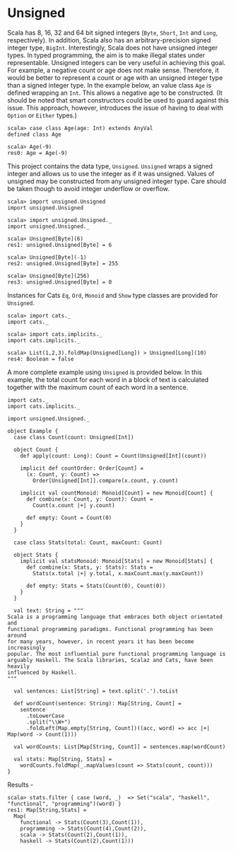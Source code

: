 # Unsigned

Scala has 8, 16, 32 and 64 bit signed integers (`Byte`, `Short`, `Int` and `Long`, respectively).
In addition, Scala also has an arbitrary-precision signed integer type, `BigInt`. Interestingly,
Scala does not have unsigned integer types. In typed programming, the aim is to make illegal
states under representable. Unsigned integers can be very useful in achieving this goal. For example,
a negative count or age does not make sense. Therefore, it would be better to represent a count or
age with an unsigned integer type than a signed integer type. In the example below, an value class
`Age` is defined wrapping an `Int`. This allows a negative age to be constructed. (It should be noted
that smart constructors could be used to guard against this issue. This approach, however, introduces
the issue of having to deal with `Option` or `Either` types.)

```
scala> case class Age(age: Int) extends AnyVal
defined class Age

scala> Age(-9)
res0: Age = Age(-9)
```

This project contains the data type, `Unsigned`. `Unsigned` wraps a signed integer and allows us
to use the integer as if it was unsigned. Values of unsigned may be constructed from any unsigned
integer type. Care should be taken though to avoid integer underflow or overflow.

```
scala> import unsigned.Unsigned
import unsigned.Unsigned

scala> import unsigned.Unsigned._
import unsigned.Unsigned._

scala> Unsigned[Byte](6)
res1: unsigned.Unsigned[Byte] = 6

scala> Unsigned[Byte](-1)
res2: unsigned.Unsigned[Byte] = 255

scala> Unsigned[Byte](256)
res3: unsigned.Unsigned[Byte] = 0
```

Instances for Cats `Eq`, `Ord`, `Monoid` and `Show` type classes are provided for `Unsigned`.

```
scala> import cats._
import cats._

scala> import cats.implicits._
import cats.implicits._

scala> List(1,2,3).foldMap(Unsigned[Long]) > Unsigned[Long](10)
res4: Boolean = false
```

A more complete example using `Unsigned` is provided below. In this example, the total count
for each word in a block of text is calculated together with the maximum count of each word
in a sentence.

```
import cats._
import cats.implicits._

import unsigned.Unsigned._

object Example {
  case class Count(count: Unsigned[Int])

  object Count {
    def apply(count: Long): Count = Count(Unsigned[Int](count))

    implicit def countOrder: Order[Count] =
      (x: Count, y: Count) =>
        Order[Unsigned[Int]].compare(x.count, y.count)

    implicit val countMonoid: Monoid[Count] = new Monoid[Count] {
      def combine(x: Count, y: Count): Count =
        Count(x.count |+| y.count)

      def empty: Count = Count(0)
    }
  }

  case class Stats(total: Count, maxCount: Count)

  object Stats {
    implicit val statsMonoid: Monoid[Stats] = new Monoid[Stats] {
      def combine(x: Stats, y: Stats): Stats =
        Stats(x.total |+| y.total, x.maxCount.max(y.maxCount))

      def empty: Stats = Stats(Count(0), Count(0))
    }
  }

  val text: String = """
Scala is a programming language that embraces both object orientated and
functional programming paradigms. Functional programming has been around
for many years, however, in recent years it has been become increasingly
popular. The most influential pure functional programming language is
arguably Haskell. The Scala libraries, Scalaz and Cats, have been heavily
influenced by Haskell.
"""

  val sentences: List[String] = text.split('.').toList

  def wordCount(sentence: String): Map[String, Count] =
    sentence
      .toLowerCase
      .split("\\W+")
      .foldLeft(Map.empty[String, Count])((acc, word) => acc |+| Map(word -> Count(1)))

  val wordCounts: List[Map[String, Count]] = sentences.map(wordCount)

  val stats: Map[String, Stats] =
    wordCounts.foldMap(_.mapValues(count => Stats(count, count)))
}
```

Results -
```
scala> stats.filter { case (word, _)  => Set("scala", "haskell", "functional", "programming")(word) }
res1: Map[String,Stats] =
  Map(
    functional -> Stats(Count(3),Count(1)),
    programming -> Stats(Count(4),Count(2)),
    scala -> Stats(Count(2),Count(1)),
    haskell -> Stats(Count(2),Count(1)))
```